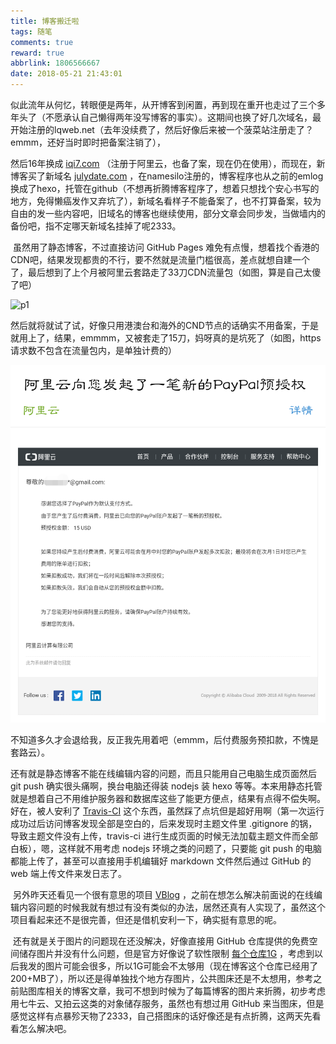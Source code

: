 ```yaml
---
title: 博客搬迁啦
tags: 随笔
comments: true
reward: true
abbrlink: 1806566667
date: 2018-05-21 21:43:01
---
```

​        似此流年从何忆，转眼便是两年，从开博客到闲置，再到现在重开也走过了三个多年头了（不愿承认自己懒得两年没写博客的事实）。这期间也换了好几次域名，最开始注册的lqweb.net（去年没续费了，然后好像后来被一个菠菜站注册走了？emmm，还好当时即时把备案注销了），
<!-- more -->
然后16年换成 [iqi7.com](https://www.iqi7.com) （注册于阿里云，也备了案，现在仍在使用），而现在，新博客买了新域名 [julydate.com](https://www.julydate.com) ，在namesilo注册的，博客程序也从之前的emlog换成了hexo，托管在github（不想再折腾博客程序了，想着只想找个安心书写的地方，免得懒癌发作又弃坑了），新域名看样子不能备案了，也不打算备案，较为自由的发一些内容吧，旧域名的博客也继续使用，部分文章会同步发，当做墙内的备份吧，指不定哪天新域名挂掉了呢2333。

​        虽然用了静态博客，不过直接访问 GitHub Pages 难免有点慢，想着找个香港的CDN吧，结果发现都贵的不行，要不然就是流量门槛很高，差点就想自建一个了，最后想到了上个月被阿里云套路走了33刀CDN流量包（如图，算是自己太傻了吧）

![p1](/assets/img/aliyuncdn.jpg)

然后就将就试了试，好像只用港澳台和海外的CND节点的话确实不用备案，于是就用上了，结果，emmmm，又被套走了15刀，妈呀真的是坑死了（如图，https请求数不包含在流量包内，是单独计费的）

![p2](/assets/img/IMG_20180520_105844.png)

不知道多久才会退给我，反正我先用着吧（emmm，后付费服务预扣款，不愧是套路云）。

​        还有就是静态博客不能在线编辑内容的问题，而且只能用自己电脑生成页面然后 git push 确实很头痛啊，换台电脑还得装 nodejs 装 hexo 等等。本来用静态托管就是想着自己不用维护服务器和数据库这些了能更方便点，结果有点得不偿失啊。好在，被人安利了 [Travis-CI](https://juejin.im/post/5a1fa30c6fb9a045263b5d2a) 这个东西，虽然踩了点坑但是超好用啊（第一次运行成功过后访问博客发现全部是空白的，后来发现时主题文件里 .gitignore 的锅，导致主题文件没有上传，travis-ci 进行生成页面的时候无法加载主题文件而全部白板），嗯，这样就不用考虑 nodejs 环境之类的问题了，只要能 git push 的电脑都能上传了，甚至可以直接用手机编辑好 markdown 文件然后通过 GitHub 的 web 端上传文件来发日志了。

​        另外昨天还看见一个很有意思的项目 [VBlog](https://github.com/GitHub-Laziji/VBlog) ，之前在想怎么解决前面说的在线编辑内容问题的时候我就有想过有没有类似的办法，居然还真有人实现了，虽然这个项目看起来还不是很完善，但还是借机安利一下，确实挺有意思的呢。

​        还有就是关于图片的问题现在还没解决，好像直接用 GitHub 仓库提供的免费空间储存图片并没有什么问题，但是官方好像说了软性限制 [每个仓库1G](https://help.github.com/articles/what-is-my-disk-quota/) ，考虑到以后我发的图片可能会很多，所以1G可能会不太够用（现在博客这个仓库已经用了200+MB了），所以还是得单独找个地方存图片，公共图床还是不太想用，参考之前贴图库相关的博客文章，我可不想到时候为了每篇博客的图片来折腾，初步考虑用七牛云、又拍云这类的对象储存服务，虽然也有想过用 GitHub 来当图床，但是感觉这样有点暴殄天物了2333，自己搭图床的话好像还是有点折腾，这两天先看看怎么解决吧。